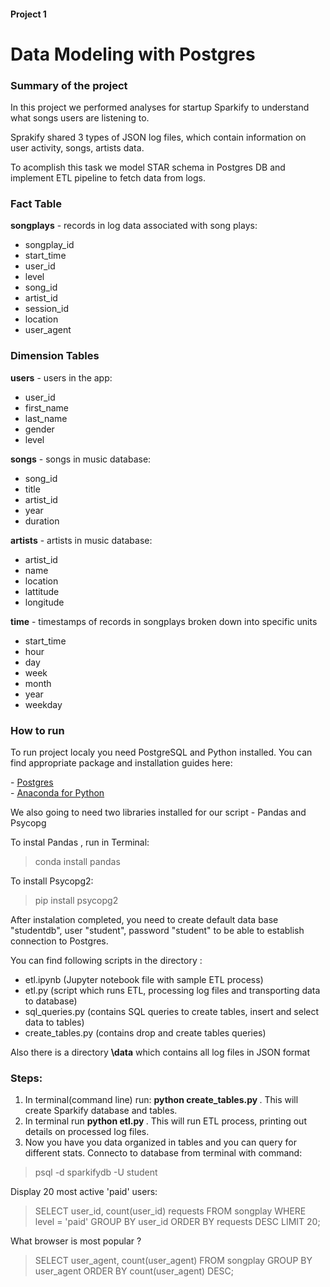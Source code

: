 <h4>Project 1</h4>
<h1>Data Modeling with Postgres</h1>

<h3>Summary of the project</h3>

<p>In this project we performed analyses for startup Sparkify to understand what songs users are listening to.</p>
<p>Sprakify shared 3 types of JSON log files, which contain information on user activity, songs, artists data.</p> 
<p>To acomplish this task we model STAR schema in Postgres DB and implement ETL pipeline to fetch data from logs. </p>

<h3>Fact Table </h3>

<b>songplays</b> - records in log data associated with song plays:
* songplay_id 
* start_time 
* user_id
* level
* song_id 
* artist_id 
* session_id
* location 
* user_agent

<h3>Dimension Tables</h3>

<b>users</b> - users in the app:
* user_id 
* first_name 
* last_name 
* gender 
* level

<b>songs</b> - songs in music database:
* song_id
* title
* artist_id 
* year
* duration

<b>artists</b> - artists in music database:
* artist_id 
* name 
* location 
* lattitude 
* longitude

<b>time</b> - timestamps of records in songplays broken down into specific units
* start_time 
* hour 
* day 
* week 
* month 
* year 
* weekday

<h3>How to run</h3>
<p>To run project localy you need PostgreSQL and Python installed. You can find appropriate package and installation guides here: </p>
- <a href="https://www.postgresql.org/download/">Postgres</a></br>
- <a href=https://www.anaconda.com/distribution/">Anaconda for Python</a>
<p>We also going to need two libraries installed for our script - Pandas and Psycopg</p>

To instal Pandas , run in Terminal:
> conda install pandas

To install Psycopg2:
> pip install psycopg2

<p>After instalation completed, you need to create default data base "studentdb", user "student", password "student" to be able to establish connection to Postgres. </p>

<p>You can find following scripts in the directory :
  
* etl.ipynb (Jupyter notebook file with sample ETL process)
* etl.py (script which runs ETL, processing log files and transporting data to database)
* sql_queries.py (contains SQL queries to create tables, insert and select data to tables)
* create_tables.py (contains drop and create tables queries)

</p>
<p>Also there is a directory <b>\data</b> which contains all log files in JSON format</p>

<h3>Steps:</h3> 

1. In terminal(command line) run: <b> python create_tables.py </b>. This will create Sparkify database and tables. 
2. In terminal run <b> python etl.py </b>. This will run ETL process, printing out details on processed log files. 
3. Now you have you data organized in tables and you can query for different stats. Connecto to database from terminal with command: 

> psql -d sparkifydb -U student

Display 20 most active 'paid' users:

> SELECT user_id, count(user_id) requests FROM songplay WHERE level = 'paid' GROUP BY user_id ORDER BY requests DESC LIMIT 20;

What browser is most popular ?
> SELECT user_agent, count(user_agent) FROM songplay GROUP BY user_agent ORDER BY count(user_agent) DESC;

